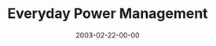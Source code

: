 ---
layout: message
category: message
series: "Everyday Enron"
title: "Everyday Power Management"
date: 2003-02-22-00-00
message_id: 241
audio: "http://s3.amazonaws.com/crossroads-media/messages/audio/02_02-23-93_Everyday_Power-Management.mp3"
audio-duration: "38:44"
explicit: false
---